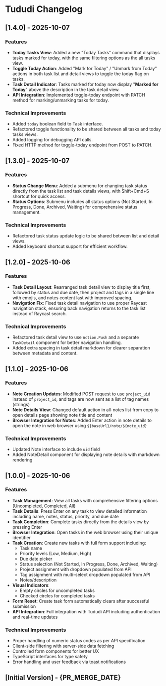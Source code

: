 # Tududi Changelog

## [1.4.0] - 2025-10-07

### Features
- **Today Tasks View**: Added a new "Today Tasks" command that displays tasks marked for today, with the same filtering options as the all tasks view.
- **Toggle Today Action**: Added "Mark for Today" / "Unmark from Today" actions in both task list and detail views to toggle the today flag on tasks.
- **Task Detail Indicator**: Tasks marked for today now display "**Marked for Today**" above the description in the task detail view.
- **API Integration**: Implemented toggle-today endpoint with PATCH method for marking/unmarking tasks for today.

### Technical Improvements
- Added `today` boolean field to Task interface.
- Refactored toggle functionality to be shared between all tasks and today tasks views.
- Added logging for debugging API calls.
- Fixed HTTP method for toggle-today endpoint from POST to PATCH.

## [1.3.0] - 2025-10-07

### Features
- **Status Change Menu**: Added a submenu for changing task status directly from the task list and task details views, with Shift+Cmd+S shortcut for quick access.
- **Status Options**: Submenu includes all status options (Not Started, In Progress, Done, Archived, Waiting) for comprehensive status management.

### Technical Improvements
- Refactored task status update logic to be shared between list and detail views.
- Added keyboard shortcut support for efficient workflow.

## [1.2.0] - 2025-10-06

### Features
- **Task Detail Layout**: Rearranged task detail view to display title first, followed by status and due date, then project and tags in a single line with emojis, and notes content last with improved spacing.
- **Navigation Fix**: Fixed task detail navigation to use proper Raycast navigation stack, ensuring back navigation returns to the task list instead of Raycast search.

### Technical Improvements
- Refactored task detail view to use `Action.Push` and a separate `TaskDetail` component for better navigation handling.
- Added extra spacing in task detail markdown for clearer separation between metadata and content.

## [1.1.0] - 2025-10-06

### Features
- **Note Creation Updates**: Modified POST request to use `project_uid` instead of `project_id`, and tags are now sent as a list of tag names (strings)
- **Note Details View**: Changed default action in all-notes list from copy to open details page showing note title and content
- **Browser Integration for Notes**: Added Enter action in note details to open the note in web browser using `${baseUrl}/note/${note_uid}`

### Technical Improvements
- Updated Note interface to include `uid` field
- Added NoteDetail component for displaying note details with markdown rendering

## [1.0.0] - 2025-10-06

### Features
- **Task Management**: View all tasks with comprehensive filtering options (Uncompleted, Completed, All)
- **Task Details**: Press Enter on any task to view detailed information including name, notes, status, priority, and due date
- **Task Completion**: Complete tasks directly from the details view by pressing Enter
- **Browser Integration**: Open tasks in the web browser using their unique identifier
- **Task Creation**: Create new tasks with full form support including:
  - Task name
  - Priority levels (Low, Medium, High)
  - Due date picker
  - Status selection (Not Started, In Progress, Done, Archived, Waiting)
  - Project assignment with dropdown populated from API
  - Tag assignment with multi-select dropdown populated from API
  - Notes/description
- **Visual Indicators**: 
  - Empty circles for uncompleted tasks
  - Checked circles for completed tasks
- **Form Reset**: Create task form automatically clears after successful submission
- **API Integration**: Full integration with Tududi API including authentication and real-time updates

### Technical Improvements
- Proper handling of numeric status codes as per API specification
- Client-side filtering with server-side data fetching
- Controlled form components for better UX
- TypeScript interfaces for type safety
- Error handling and user feedback via toast notifications

## [Initial Version] - {PR_MERGE_DATE}